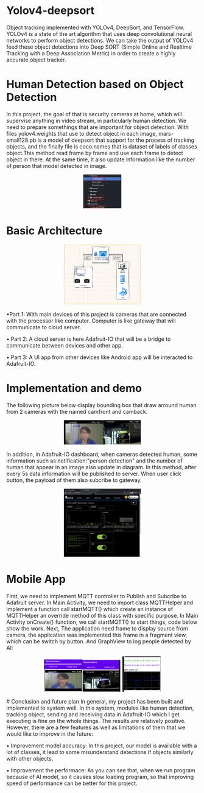 # Yolov4-deepsort

Object tracking implemented with YOLOv4, DeepSort, and TensorFlow. YOLOv4 is a state of the art algorithm that uses deep convolutional neural networks to perform object detections. We can take the output of YOLOv4 feed these object detections into Deep SORT (Simple Online and Realtime Tracking with a Deep Association Metric) in order to create a highly accurate object tracker.

# Human Detection based on Object Detection

In this project, the goal of that is security cameras at home, which will supervise anything in video stream, in particularly human detection. We need to prepare somethings that are important for object detection. With files yolov4.weights that use to detect object in each image, mars-small128.pb is a model of deepsort that support for the process of tracking objects, and the finally file is coco.names that is dataset
of labels of classes object.This method read frame by frame and use each frame to detect object in there. At the same time, it also update information like the number of person that model detected in image.
<p align="center"> <img width = "20%" height = "20%" src="images/1.png"/>  </p>

# Basic Architecture
<p align="center"> <img width = "40%" height = "20%" src="images/2.png"/>  </p>
•Part 1: With main devices of this project is cameras that are connected with the processor like computer. Computer is like gateway that will communicate to cloud server.

• Part 2: A cloud server is here Adafruit-IO that will be a bridge to communicate between devices and other app.

• Part 3: A UI app from other devices like Android app will be interacted to Adafruit-IO.

# Implementation and demo
The following picture below display bounding box that draw arround human from 2 cameras with the named camfront and camback.
<p align="center"> <img width = "40%" height = "20%" src="images/3.png"/>  </p> 

In addition, in Adafruit-IO dashboard, when cameras detected human, some information such as notification:"person detection" and the number of human that appear in an image also update in diagram. In this method, after every 5s data information will be published to server. When user click button, the payload of them also subcribe to gateway.
<p align="center"> <img width = "40%" height = "20%" src="images/dash.png"/>  </p> 

# Mobile App
First, we need to implement MQTT controller to Publish and Subcribe to Adafruit server. In Main Activity, we need to import class MQTTHelper and implement a function
call startMQTT() which create an instance of MQTTHelper an override method of this class with specific purpose. In Main Activity onCreate() function, we call startMQTT() to start things, code below show the work. Next, The application need frame to display source from camera, the application was implemented this frame in a fragment view, which can be switch by button. And GraphView to log people detected by AI:

<p align="center"> <img width = "40%" height = "40%" src="images/fragment.png"/> <img width = "20%" height = "20%" src="images/graph.jpg"/> </p> 
# Conclusion and future plan
In general, my project has been built and implemented to system well. In this system, modules like human detection, tracking object, sending and receiving data in Adafruit-IO which I get executing is fine on the whole things. The results are
relatively positive. However, there are a few features as well as limitations of them that we would like to improve in the future:

• Improvement model accuracy: In this project, our model is available with a lot
of classes, it lead to some misunderstand detections if objects similarly with
other objects.

• Improvement the performace: As you can see that, when we run program
because of AI model, so it causes slow loading program, so that improving
speed of performance can be better for this project.
